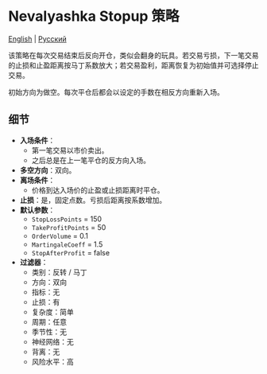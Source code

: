 # Nevalyashka Stopup 策略
[English](README.md) | [Русский](README_ru.md)

该策略在每次交易结束后反向开仓，类似会翻身的玩具。若交易亏损，下一笔交易的止损和止盈距离按马丁系数放大；若交易盈利，距离恢复为初始值并可选择停止交易。

初始方向为做空。每次平仓后都会以设定的手数在相反方向重新入场。

## 细节

- **入场条件**：
  - 第一笔交易以市价卖出。
  - 之后总是在上一笔平仓的反方向入场。
- **多空方向**：双向。
- **离场条件**：
  - 价格到达入场价的止盈或止损距离时平仓。
- **止损**：是，固定点数。亏损后距离按系数增加。
- **默认参数**：
  - `StopLossPoints` = 150
  - `TakeProfitPoints` = 50
  - `OrderVolume` = 0.1
  - `MartingaleCoeff` = 1.5
  - `StopAfterProfit` = false
- **过滤器**：
  - 类别：反转 / 马丁
  - 方向：双向
  - 指标：无
  - 止损：有
  - 复杂度：简单
  - 周期：任意
  - 季节性：无
  - 神经网络：无
  - 背离：无
  - 风险水平：高
